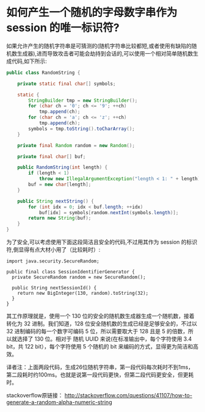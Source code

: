 # 如何产生一个随机的字母数字串作为 session 的唯一标识符?

如果允许产生的随机字符串是可猜测的(随机字符串比较都短,或者使用有缺陷的随机数生成器),进而导致攻击者可能会劫持到会话的,可以使用一个相对简单随机数生成代码,如下所示:

```java
public class RandomString {

    private static final char[] symbols;

    static {
        StringBuilder tmp = new StringBuilder();
        for (char ch = '0'; ch <= '9'; ++ch)
            tmp.append(ch);
        for (char ch = 'a'; ch <= 'z'; ++ch)
            tmp.append(ch);
        symbols = tmp.toString().toCharArray();
    }

    private final Random random = new Random();

    private final char[] buf;

    public RandomString(int length) {
        if (length < 1)
            throw new IllegalArgumentException("length < 1: " + length);
        buf = new char[length];
    }

    public String nextString() {
        for (int idx = 0; idx < buf.length; ++idx)
            buf[idx] = symbols[random.nextInt(symbols.length)];
        return new String(buf);
    }
}
```

为了安全,可以考虑使用下面这段简洁且安全的代码,不过用其作为 session 的标识符,倒显得有点大材小用了（比较耗时）:

```
import java.security.SecureRandom;

public final class SessionIdentifierGenerator {
  private SecureRandom random = new SecureRandom();

  public String nextSessionId() {
    return new BigInteger(130, random).toString(32);
  }
}
```

其工作原理就是，使用一个 130 位的安全的随机数生成器生成一个随机数，接着转化为 32 进制。我们知道，128 位安全随机数的生成已经是足够安全的，不过以 32 进制编码的每一个数字可编码 5 位，所以需要取大于 128 且是 5 的倍数，所以就选择了 130 位。相对于 随机 UUID 来说(在标准输出中，每个字符使用 3.4 bit，共 122 bit），每个字符使用 5 个随机的 bit 来编码的方式，显得更为简洁和高效。

译者注：上面两段代码，生成26位随机字符串，第一段代码每次耗时不到1ms，第二段耗时约100ms。也就是说第一段代码更快，但第二段代码更安全，但更耗时。

stackoverflow原链接：
<http://stackoverflow.com/questions/41107/how-to-generate-a-random-alpha-numeric-string>
